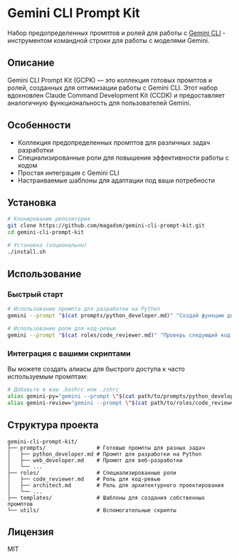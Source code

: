 # Gemini CLI Prompt Kit

Набор предопределенных промптов и ролей для работы с [Gemini CLI](https://github.com/google/gemini-cli) - инструментом командной строки для работы с моделями Gemini.

## Описание

Gemini CLI Prompt Kit (GCPK) — это коллекция готовых промптов и ролей, созданных для оптимизации работы с Gemini CLI. Этот набор вдохновлен Claude Command Development Kit (CCDK) и предоставляет аналогичную функциональность для пользователей Gemini.

## Особенности

- Коллекция предопределенных промптов для различных задач разработки
- Специализированные роли для повышения эффективности работы с кодом
- Простая интеграция с Gemini CLI
- Настраиваемые шаблоны для адаптации под ваши потребности

## Установка

```bash
# Клонирование репозитория
git clone https://github.com/magadsm/gemini-cli-prompt-kit.git
cd gemini-cli-prompt-kit

# Установка (опционально)
./install.sh
```

## Использование

### Быстрый старт

```bash
# Использование промпта для разработки на Python
gemini --prompt "$(cat prompts/python_developer.md)" "Создай функцию для подсчета частотности слов в тексте"

# Использование роли для код-ревью
gemini --prompt "$(cat roles/code_reviewer.md)" "Проверь следующий код: ..."
```

### Интеграция с вашими скриптами

Вы можете создать алиасы для быстрого доступа к часто используемым промптам:

```bash
# Добавьте в ваш .bashrc или .zshrc
alias gemini-py="gemini --prompt \"$(cat path/to/prompts/python_developer.md)\""
alias gemini-review="gemini --prompt \"$(cat path/to/roles/code_reviewer.md)\""
```

## Структура проекта

```
gemini-cli-prompt-kit/
├── prompts/                # Готовые промпты для разных задач
│   ├── python_developer.md # Промпт для разработки на Python
│   ├── web_developer.md    # Промпт для веб-разработки
│   └── ...
├── roles/                  # Специализированные роли
│   ├── code_reviewer.md    # Роль для код-ревью
│   ├── architect.md        # Роль для архитектурного проектирования
│   └── ...
├── templates/              # Шаблоны для создания собственных промптов
└── utils/                  # Вспомогательные скрипты
```

## Лицензия

MIT